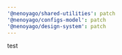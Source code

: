```yaml
---
'@nenoyago/shared-utilities': patch
'@nenoyago/configs-model': patch
'@nenoyago/design-system': patch
---
```


test
